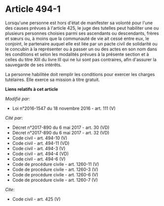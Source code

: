 # Article 494-1

Lorsqu'une personne est hors d'état de manifester sa volonté pour l'une des causes prévues à l'article 425, le juge des
tutelles peut habiliter une ou plusieurs personnes choisies parmi ses ascendants ou descendants, frères et sœurs ou, à moins
que la communauté de vie ait cessé entre eux, le conjoint, le partenaire auquel elle est liée par un pacte civil de
solidarité ou le concubin à la représenter ou à passer un ou des actes en son nom dans les conditions et selon les modalités
prévues à la présente section et à celles du titre XIII du livre III qui ne lui sont pas contraires, afin d'assurer la
sauvegarde de ses intérêts. 

La personne habilitée doit remplir les conditions pour exercer les charges tutélaires. Elle exerce sa mission à titre
gratuit.

**Liens relatifs à cet article**

_Modifié par_:

  - Loi n°2016-1547 du 18 novembre 2016 - art. 111 (V)

_Cité par_:

  - Décret n°2017-890 du 6 mai 2017 - art. 30 (VD)
  - Décret n°2017-890 du 6 mai 2017 - art. 32 (VD)
  - Code civil - art. 494-10 (V)
  - Code civil - art. 494-11 (VD)
  - Code civil - art. 494-3 (V)
  - Code civil - art. 494-4 (VD)
  - Code civil - art. 494-6 (V)
  - Code de procédure civile - art. 1260-11 (V)
  - Code de procédure civile - art. 1260-3 (V)
  - Code de procédure civile - art. 1260-6 (V)
  - Code de procédure civile - art. 1260-7 (V)

_Cite_:

  - Code civil - art. 425 (V)
